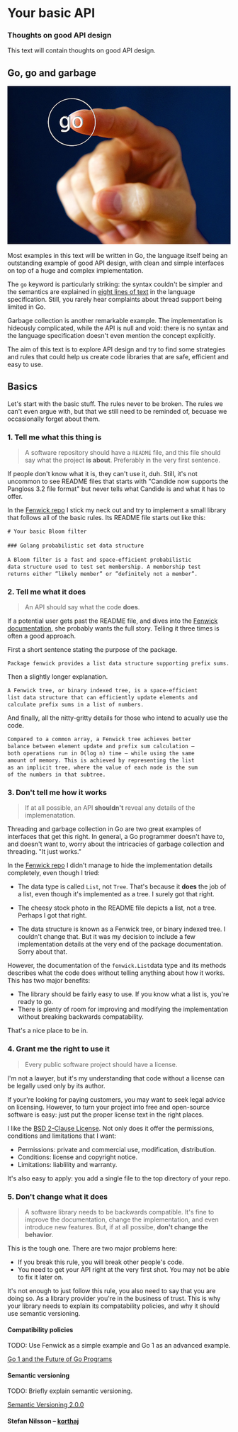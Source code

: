 # Your basic API

### Thoughts on good API design

This text will contain thoughts on good API design.


## Go, go and garbage

![go](go.jpg)

Most examples in this text will be written in Go, the language itself
being an outstanding example of good API design, with clean and simple
interfaces on top of a huge and complex implementation.

The `go` keyword is particularly striking: the syntax couldn't
be simpler and the semantics are explained in
[eight lines of text](https://golang.org/ref/spec#Go_statements)
in the language specification. Still, you rarely hear complaints
about thread support being limited in Go.

Garbage collection is another remarkable example.
The implementation is hideously complicated, while the API
is null and void: there is no syntax and the language specification
doesn't even mention the concept explicitly.

The aim of this text is to explore API design and try to find
some strategies and rules that could help us create code libraries
that are safe, efficient and easy to use.


## Basics

Let's start with the basic stuff. The rules never to be broken.
The rules we can't even argue with, but that we still need
to be reminded of, becuase we occasionally forget about them.


### 1. Tell me what this thing is

> A software repository should have a `README` file,
> and this file should say what the project **is about**.
> Preferably in the very first sentence.

If people don't know what it is, they can't use it, duh.
Still, it's not uncommon to see README files that starts with
"Candide now supports the Pangloss 3.2 file format"
but never tells what Candide is and what it has to offer.

In the [Fenwick repo][fenwick] I stick my neck out and try to
implement a small library that follows all of the basic rules.
Its README file starts out like this:

    # Your basic Bloom filter

    ### Golang probabilistic set data structure

    A Bloom filter is a fast and space-efficient probabilistic
    data structure used to test set membership. A membership test
    returns either ”likely member” or ”definitely not a member”.

### 2. Tell me what it does

> An API should say what the code **does**.

If a potential user gets past the README file, and dives into
the [Fenwick documentation][fenwickDOC], she probably wants
the full story. Telling it three times is often a good approach.

First a short sentence stating the purpose of the package.

    Package fenwick provides a list data structure supporting prefix sums.

Then a slightly longer explanation.

    A Fenwick tree, or binary indexed tree, is a space-efficient
    list data structure that can efficiently update elements and
    calculate prefix sums in a list of numbers.
    
And finally, all the nitty-gritty details for those who intend to
acually use the code.

    Compared to a common array, a Fenwick tree achieves better
    balance between element update and prefix sum calculation –
    both operations run in O(log n) time – while using the same
    amount of memory. This is achieved by representing the list
    as an implicit tree, where the value of each node is the sum
    of the numbers in that subtree.


### 3. Don't tell me how it works

> If at all possible, an API **shouldn't** reveal any
> details of the implemenatation.

Threading and garbage collection in Go are two great examples of interfaces
that get this right. In general, a Go programmer doesn't have to,
and doesn't want to, worry about the intricacies of garbage collection
and threading. "It just works."

In the [Fenwick repo][fenwick] I didn't manage to hide
the implementation details completely, even though I tried:

- The data type is called `List`, not `Tree`. That's because it **does**
  the job of a list, even though it's implemented as a tree.
  I surely got that right.
 
- The cheesy stock photo in the README file depicts a list, not a tree.
  Perhaps I got that right.

- The data structure is known as a Fenwick tree, or binary indexed tree.
  I couldn't change that. But it was my decision to include a few
  implementation details at the very end of the package documentation.
  Sorry about that.
  
However, the documentation of the `fenwick.List`data type and its methods
describes what the code does without telling anything about how it works.
This has two major benefits:

- The library should be fairly easy to use. If you know what a list is,
  you're ready to go.
- There is plenty of room for improving and modifying the implementation
  without breaking backwards compatability.
  
That's a nice place to be in.


### 4. Grant me the right to use it

> Every public software project should have a license.

I'm not a lawyer, but it's my understanding that code without
a license can be legally used only by its author.

If your're looking for paying customers, you may want to seek
legal advice on licensing. However, to turn your project into
free and open-source software is easy: just put the proper
license text in the right places.

I like the [BSD 2-Clause License][BSD2]. Not only does it offer
the permissions, conditions and limitations that I want:

- Permissions: private and commercial use, modification, distribution.
- Conditions: license and copyright notice.
- Limitations: liablility and warranty.

It's also easy to apply: you add a single file to the top
directory of your repo.


### 5. Don't change what it does

> A software library needs to be backwards compatible.
> It's fine to improve the documentation, change the implementation,
> and even introduce new features. But, if at all possibe,
> **don't change the behavior**.

This is the tough one. There are two major problems here:

- If you break this rule, you will break other people's code.
- You need to get your API right at the very first shot.
  You may not be able to fix it later on.

It's not enough to just follow this rule, you also need to say that
you are doing so. As a library provider you're in the business of trust.
This is why your library needs to explain its compatability policies,
and why it should use semantic versioning.

#### Compatibility policies

TODO: Use Fenwick as a simple example and Go 1 as an advanced example.

[Go 1 and the Future of Go Programs][gocompat]

#### Semantic versioning

TODO: Briefly explain semantic versioning.

[Semantic Versioning 2.0.0][sv]


#### Stefan Nilsson – [korthaj](https://github.com/korthaj)

[BSD2]: https://opensource.org/licenses/BSD-2-Clause
[gocompat]: https://golang.org/doc/go1compat
[gospec]: https://golang.org/ref/spec
[fenwick]: https://github.com/yourbasic/fenwick
[fenwickREADME]: https://github.com/yourbasic/fenwick/blob/master/README.md
[fenwickDOC]: https://godoc.org/github.com/yourbasic/fenwick
[sv]: http://semver.org/


